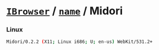 # [`IBrowser`](/api/main/get-browser.md) / [`name`](../name.md) / Midori

### Linux

```sh
Midori/0.2.2 (X11; Linux i686; U; en-us) WebKit/531.2+
```